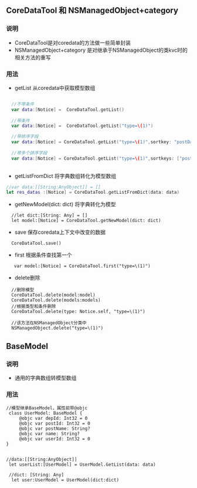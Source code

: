## CoreDataTool 和 NSManagedObject+category

### 说明
 - CoreDataTool是对coredata的方法做一些简单封装
 - NSManagedObject+category 是对继承于NSManagedObject的类kvc时的相关方法的重写
 
### 用法

 - getList 从coredata中获取模型数组
 
```swift

  //不带条件
  var data:[Notice] =  CoreDataTool.getList()
  
  //带条件
  var data:[Notice] =  CoreDataTool.getList("type=\(1)")

  //带排序字段
  var data:[Notice] = CoreDataTool.getList("type=\(1)",sortkey: "postDate", ascending: false)
  
  //带多个排序字段
  var data:[Notice] = CoreDataTool.getList("type=\(1)",sortkeys: ["postDate",["id"]], ascending: [false,true])
  
```

  - getListFromDict 将字典数组转化为模型数组
 
 ```swift
 //var data:[[String:AnyObject]] = []
 let res_datas :[Notice] = CoreDataTool.getListFromDict(data: data)
 ```
 
 - getNewModel(dict: dict) 将字典转化为模型 
```
  //let dict:[String: Any] = []
  let model:[Notice] = CoreDataTool.getNewModel(dict: dict)
```

- save 保存coredata上下文中改变的数据
```
  CoreDataTool.save()
```

- first 根据条件查找第一个
```
   var model:[Notice] = CoreDataTool.first("type=\(1)")
```

- delete删除

```
  //删除模型
  CoreDataTool.delete(model:model)
  CoreDataTool.delete(models:models)
  //根据类型和条件删除
  CoreDataTool.delete(type: Notice.self, "type=\(1)")
  
  //该方法在NSManagedObject分类中
  NSManagedObject.delete("type=\(1)")
```


## BaseModel

### 说明
 - 通用的字典数组转模型数组
 
### 用法

```
//模型继承BaseModel，属性前带@objc
 class UserModel: BaseModel {
     @objc var depId: Int32 = 0
     @objc var postId: Int32 = 0
     @objc var postName: String?
     @objc var name: String?
     @objc var userId: Int32 = 0
}


//data:[[String:AnyObject]]
 let userList:[UserModel] = UserModel.GetList(data: data)
 
 //dict: [String: Any]
  let user:UserModel = UserModel(dict:dict)
```
